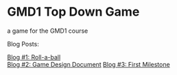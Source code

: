 # GMD1 Top Down Game
 a game for the GMD1 course

Blog Posts:

[Blog #1: Roll-a-ball](Blog%20posts/Blog%20%231%20Roll-a-ball.md)  
[Blog #2: Game Design Document](Blog%20posts/Blog%20%232%20Game%20Design%20Document.md)
[Blog #3: First Milestone](Blog%20posts/Blog%20%233%20First%20Milestone.md)

